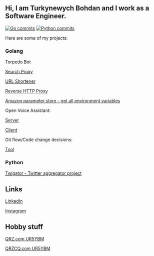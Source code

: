 ## Hi, I am Turkynewych Bohdan and I work as a Software Engineer.


[![Go commits](https://img.shields.io/badge/Go-542%20commits-orange.svg)](https://sourcerer.io/tb0hdan)
[![Python commits](https://img.shields.io/badge/Python-530%20commits-orange.svg)](https://sourcerer.io/tb0hdan)


Here are some of my projects:

### Golang
[Torpedo Bot](https://github.com/tb0hdan/torpedo)

[Search Proxy](https://github.com/tb0hdan/SearchProxy)

[URL Shortener](https://github.com/tb0hdan/urlshortener)

[Reverse HTTP Proxy](https://github.com/tb0hdan/reverseproxy)

[Amazon parameter store - get all environment variables](https://github.com/tb0hdan/ssm-env-all)

Open Voice Assistant:

[Server](https://github.com/tb0hdan/openva-server)

[Client](https://github.com/tb0hdan/openva-client)

Git flow/Code change decisions:

[Tool](https://github.com/tb0hdan/microservices-keeper)

### Python

[Twigator - Twitter aggregator project](https://github.com/tb0hdan/twigator_project)

## Links

[LinkedIn](https://www.linkedin.com/in/bohdanturkynewych)

[Instagram](https://www.instagram.com/tb0hdan/)


## Hobby stuff

[QRZ.com UR5YBM](https://www.qrz.com/db/UR5YBM)

[QRZCQ.com UR5YBM](https://www.qrzcq.com/call/UR5YBM)
